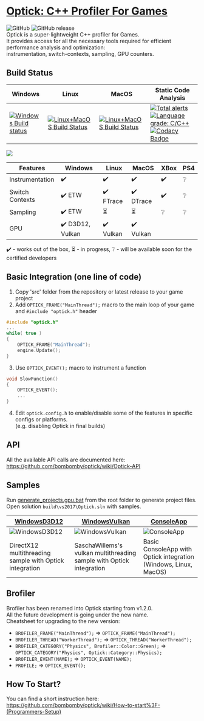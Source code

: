 # [Optick: C++ Profiler For Games](https://optick.dev)
![GitHub](https://img.shields.io/github/license/bombomby/optick.svg) ![GitHub release](https://img.shields.io/github/release/bombomby/optick.svg) <br/>
Optick is a super-lightweight C++ profiler for Games.<br/>
It provides access for all the necessary tools required for efficient performance analysis and optimization:<br/>
instrumentation, switch-contexts, sampling, GPU counters.<br/>

## Build Status
| Windows | Linux | MacOS | Static Code Analysis |
| ------- | ----- | ----- | --------------------- |
| [![Windows Build status](https://ci.appveyor.com/api/projects/status/bu5smbuh1d2lcsf6?svg=true)](https://ci.appveyor.com/project/bombomby/brofiler) | [![Linux+MacOS Build Status](https://travis-ci.org/bombomby/optick.svg)](https://travis-ci.org/bombomby/optick) | [![Linux+MacOS Build Status](https://travis-ci.org/bombomby/optick.svg)](https://travis-ci.org/bombomby/optick) | [![Total alerts](https://img.shields.io/lgtm/alerts/g/bombomby/optick.svg?logo=lgtm&logoWidth=18)](https://lgtm.com/projects/g/bombomby/optick/alerts/) [![Language grade: C/C++](https://img.shields.io/lgtm/grade/cpp/g/bombomby/optick.svg?logo=lgtm&logoWidth=18)](https://lgtm.com/projects/g/bombomby/optick/context:cpp) [![Codacy Badge](https://api.codacy.com/project/badge/Grade/3195c1fa7d554dc1bb9d45dd30454b48)](https://www.codacy.com/app/bombomby/optick?utm_source=github.com&amp;utm_medium=referral&amp;utm_content=bombomby/optick&amp;utm_campaign=Badge_Grade) |

![](https://optick.dev/images/screenshots/optick/Optick.png)

| Features | Windows | Linux | MacOS | XBox | PS4 |
| -------- | ------- | ----- | ----- | ---- | --- |
| Instrumentation | :heavy_check_mark: | :heavy_check_mark: | :heavy_check_mark: | :heavy_check_mark: | :grey_question: |
| Switch Contexts | :heavy_check_mark: ETW | :heavy_check_mark: FTrace | :heavy_check_mark: DTrace | :heavy_check_mark: | :grey_question: |
| Sampling | :heavy_check_mark: ETW | :hourglass_flowing_sand: | :hourglass_flowing_sand: | :grey_question: | :grey_question: |
| GPU | :heavy_check_mark: D3D12, Vulkan | :heavy_check_mark: Vulkan | :heavy_check_mark: Vulkan | | |

:heavy_check_mark: - works out of the box, :hourglass_flowing_sand: - in progress, :grey_question: - will be available soon for the certified developers

## Basic Integration (one line of code)
1) Copy 'src' folder from the repository or latest release to your game project
2) Add `OPTICK_FRAME("MainThread");` macro to the main loop of your game and `#include "optick.h"` header
```c++
#include "optick.h"
...
while( true ) 
{
	OPTICK_FRAME("MainThread");
	engine.Update();
}
```
3) Use `OPTICK_EVENT();` macro to instrument a function
```c++
void SlowFunction()
{ 
	OPTICK_EVENT();
	...
}
```
4) Edit `optick.config.h` to enable/disable some of the features in specific configs or platforms.<br/>(e.g. disabling Optick in final builds)

## API
All the available API calls are documented here:<br/>
https://github.com/bombomby/optick/wiki/Optick-API

## Samples
Run [generate_projects.gpu.bat](https://github.com/bombomby/optick/blob/master/generate_projects.gpu.bat) from the root folder to generate project files.<br/>
Open solution `build\vs2017\Optick.sln` with samples.

| [WindowsD3D12](https://github.com/bombomby/optick/tree/master/samples/WindowsD3D12) | [WindowsVulkan](https://github.com/bombomby/optick/tree/master/samples/WindowsVulkan) | [ConsoleApp](https://github.com/bombomby/optick/tree/master/samples/ConsoleApp) |
| ---------- | ------------ | ------------- |
| ![WindowsD3D12](https://optick.dev/images/screenshots/optick/WindowsD3D12.png) | ![WindowsVulkan](https://optick.dev/images/screenshots/optick/WindowsVulkan.png) | ![ConsoleApp](https://optick.dev/images/screenshots/optick/ConsoleApp2.png) |
| DirectX12 multithreading sample with Optick integration | SaschaWillems's vulkan multithreading sample with Optick integration | Basic ConsoleApp with Optick integration  (Windows, Linux, MacOS) |

## Brofiler
Brofiler has been renamed into Optick starting from v1.2.0.<br/>
All the future development is going under the new name.<br/>
Cheatsheet for upgrading to the new version:
* `BROFILER_FRAME("MainThread");` => `OPTICK_FRAME("MainThread");`
* `BROFILER_THREAD("WorkerThread");` => `OPTICK_THREAD("WorkerThread");`
* `BROFILER_CATEGORY("Physics", Brofiler::Color::Green);` => `OPTICK_CATEGORY("Physics", Optick::Category::Physics);`
* `BROFILER_EVENT(NAME);` => `OPTICK_EVENT(NAME);`
* `PROFILE;` => `OPTICK_EVENT();`

## How To Start?
You can find a short instruction here:<br/>
https://github.com/bombomby/optick/wiki/How-to-start%3F-(Programmers-Setup)

